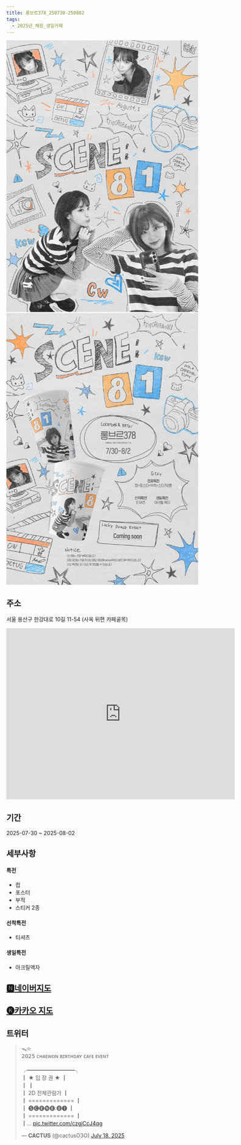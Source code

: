 ```yaml
---
title: 롱브르378_250730-250802
tags:
  - 2025년_채원_생일카페
---
```

<img src="assets/GwI6aN_XkAEFday.jpg"><img src="assets/GwI6aSNX0AAYsyw.jpg">



## 주소
서울 용산구 한강대로 10길 11-54
(사옥 뒤편 카페골목)
<iframe src="https://www.google.com/maps/embed?pb=!1m18!1m12!1m3!1d3164.295245124642!2d126.9622257127639!3d37.52453697193302!2m3!1f0!2f0!3f0!3m2!1i1024!2i768!4f13.1!3m3!1m2!1s0x357ca144907c545d%3A0xa537c1d26796700c!2z66Gx67iM66W0Mzc4!5e0!3m2!1sko!2skr!4v1742535467209!5m2!1sko!2skr" width="600" height="450" style="border:0;" allowfullscreen="" loading="lazy" referrerpolicy="no-referrer-when-downgrade"></iframe>

## 기간
2025-07-30 ~ 2025-08-02

## 세부사항
#### 특전
- 컵
- 포스터
- 부적
- 스티커 2종
#### 선착특전
- 티셔츠
#### 생일특전
- 아크릴액자


## [🅽네이버지도](https://naver.me/FLyaZLfq)

## [🅚카카오 지도](https://place.map.kakao.com/857112883)

## 트위터

<blockquote class="twitter-tweet"><p lang="ko" dir="ltr">ᯓ⛦<br>𝟤𝟢𝟤𝟧 ᴄʜᴀᴇᴡᴏɴ ʙɪʀᴛʜᴅᴀʏ ᴄᴀꜰᴇ ᴇᴠᴇɴᴛ<br><br>╭━━━━━━━━━╮<br>┃ ★ 입 장 권 ★ ┃<br>┃ ┃<br>┃ 2D 전체관람가 ┃<br>┃ ============= ┃<br>┃ 🅢🅒🅔🅝🅔:❽❶ ┃<br>┃ ============= ┃<br>┃… <a href="https://t.co/czgjCcJ4qg">pic.twitter.com/czgjCcJ4qg</a></p>&mdash; 𝐂𝐀𝐂𝐓𝐔𝐒 (@cactusO3O) <a href="https://twitter.com/cactusO3O/status/1946182254230978571?ref_src=twsrc%5Etfw">July 18, 2025</a></blockquote> <script async src="https://platform.twitter.com/widgets.js" charset="utf-8"></script>
